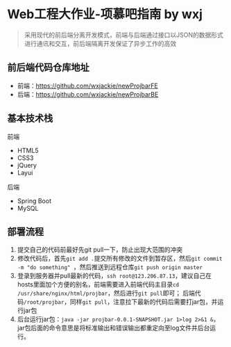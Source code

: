 # Web工程大作业-项慕吧指南 by wxj
> 采用现代的前后端分离开发模式，前端与后端通过接口以JSON的数据形式进行通讯和交互，前后端隔离开发保证了异步工作的高效

## 前后端代码仓库地址
- 前端：https://github.com/wxjackie/newProjbarFE
- 后端：https://github.com/wxjackie/newProjbarBE

## 基本技术栈

前端
- HTML5
- CSS3
- jQuery
- Layui

后端
- Spring Boot
- MySQL

## 部署流程
1. 提交自己的代码前最好先git pull一下，防止出现大范围的冲突
2. 修改代码后，首先`git add .`提交所有修改的文件到暂存区，然后`git commit -m "do something" `，然后推送到远程仓库`git push origin master`
3. 登录到服务器并pull最新的代码，`ssh root@123.206.87.13`，建议自己在hosts里面加个方便的别名，前端需要进入前端代码主目录`cd /usr/share/nginx/html/projbar`，然后进行`git pull`即可；
后端代码`/root/projbar`，同样`git pull`，注意拉下最新的代码后需要打jar包，并运行jar包
4. 后台运行jar包：`java -jar projbar-0.0.1-SNAPSHOT.jar 1>log 2>&1 &`，jar包后面的命令意思是将标准输出和错误输出都重定向至log文件并后台运行。

